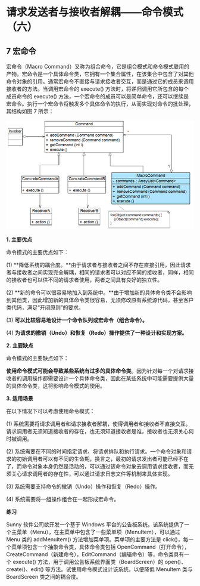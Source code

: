 # 请求发送者与接收者解耦——命令模式（六）  
## 7 宏命令  

宏命令（Macro Command）又称为组合命令，它是组合模式和命令模式联用的产物。宏命令是一个具体命令类，它拥有一个集合属性，在该集合中包含了对其他命令对象的引用。通常宏命令不直接与请求接收者交互，而是通过它的成员来调用接收者的方法。当调用宏命令的 execute() 方法时，将递归调用它所包含的每个成员命令的 execute() 方法，一个宏命令的成员可以是简单命令，还可以继续是宏命令。执行一个宏命令将触发多个具体命令的执行，从而实现对命令的批处理，其结构如图 7 所示：

![宏命令结构图](images/1366041322_3439.jpg)  

**1. 主要优点**  

命令模式的主要优点如下：  

(1) **降低系统的耦合度。**由于请求者与接收者之间不存在直接引用，因此请求者与接收者之间实现完全解耦，相同的请求者可以对应不同的接收者，同样，相同的接收者也可以供不同的请求者使用，两者之间具有良好的独立性。  

(2) **新的命令可以很容易地加入到系统中。**由于增加新的具体命令类不会影响到其他类，因此增加新的具体命令类很容易，无须修改原有系统源代码，甚至客户类代码，满足“开闭原则”的要求。  

(3) **可以比较容易地设计一个命令队列或宏命令（组合命令）。**  

(4) **为请求的撤销（Undo）和恢复（Redo）操作提供了一种设计和实现方案。**  

**2. 主要缺点**  

命令模式的主要缺点如下：  

**使用命令模式可能会导致某些系统有过多的具体命令类**。因为针对每一个对请求接收者的调用操作都需要设计一个具体命令类，因此在某些系统中可能需要提供大量的具体命令类，这将影响命令模式的使用。  

**3. 适用场景**  

在以下情况下可以考虑使用命令模式：  

(1) 系统需要将请求调用者和请求接收者解耦，使得调用者和接收者不直接交互。请求调用者无须知道接收者的存在，也无须知道接收者是谁，接收者也无须关心何时被调用。  

(2) 系统需要在不同的时间指定请求、将请求排队和执行请求。一个命令对象和请求的初始调用者可以有不同的生命期，换言之，最初的请求发出者可能已经不在了，而命令对象本身仍然是活动的，可以通过该命令对象去调用请求接收者，而无须关心请求调用者的存在性，可以通过请求日志文件等机制来具体实现。  

(3) 系统需要支持命令的撤销（Undo）操作和恢复（Redo）操作。  

(4) 系统需要将一组操作组合在一起形成宏命令。

**练习**  

Sunny 软件公司欲开发一个基于 Windows 平台的公告板系统。该系统提供了一个主菜单（Menu），在主菜单中包含了一些菜单项（MenuItem），可以通过Menu 类的 addMenuItem() 方法增加菜单项。菜单项的主要方法是 click()，每一个菜单项包含一个抽象命令类，具体命令类包括 OpenCommand（打开命令），CreateCommand（新建命令），EditCommand（编辑命令）等，命令类具有一个 execute() 方法，用于调用公告板系统界面类（BoardScreen）的 open()、create()、edit() 等方法。试使用命令模式设计该系统，以便降低 MenuItem 类与 BoardScreen 类之间的耦合度。